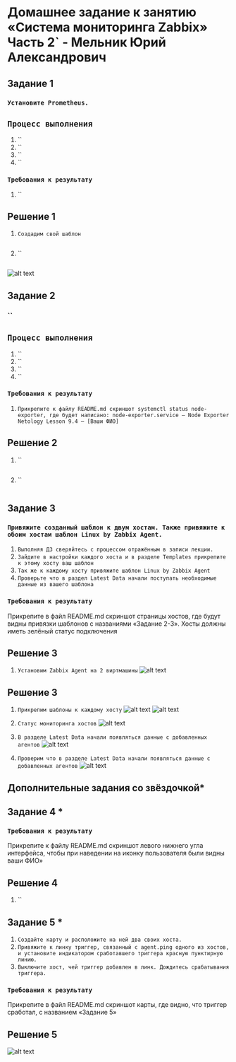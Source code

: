# Домашнее задание к занятию «Система мониторинга Zabbix» Часть 2` - Мельник Юрий Александрович


## Задание 1

### `Установите Prometheus.`
## `Процесс выполнения`

1. ``
2. ``
3. ``
4. ``

### `Требования к результату`

1. ``



## Решение 1
1. `Создадим свой шаблон`
 
 ```
 
 ```

2. ``

 ```

 ```


 
 
![alt text](https://github.com/ysatii/gitlab-hw/blob/zabbix2/img1/image1.jpg)

 
## Задание 2

### ``
## `Процесс выполнения`

1. ``
2. ``
3. ``
4. ``


### `Требования к результату`

1. `Прикрепите к файлу README.md скриншот systemctl status node-exporter, где будет написано: node-exporter.service — Node Exporter Netology Lesson 9.4 — [Ваши ФИО]`

## Решение 2
1. ``
 
 ```
 
 ```

2. ``

 ```

 ```
 

## Задание 3

### `Привяжите созданный шаблон к двум хостам. Также привяжите к обоим хостам шаблон Linux by Zabbix Agent.`


1. `Выполняя ДЗ сверяйтесь с процессом отражённым в записи лекции.`
2. `Зайдите в настройки каждого хоста и в разделе Templates прикрепите к этому хосту ваш шаблон`
3. `Так же к каждому хосту привяжите шаблон Linux by Zabbix Agent`
4. `Проверьте что в раздел Latest Data начали поступать необходимые данные из вашего шаблона`
### `Требования к результату`
 Прикрепите в файл README.md скриншот страницы хостов, где будут видны привязки шаблонов с названиями «Задание 2-3». Хосты должны иметь зелёный статус подключения
## Решение 3
 
1. `Установим Zabbix Agent на 2 виртмашины`
![alt text](https://github.com/ysatii/gitlab-hw/blob/zabbix2/img1/image2.jpg)



## Решение 3

1. `Прикрепим шаблоны к каждому хосту`
![alt text](https://github.com/ysatii/gitlab-hw/blob/zabbix2/img1/image3.jpg)
![alt text](https://github.com/ysatii/gitlab-hw/blob/zabbix2/img1/image3_1.jpg)

2. `Статус мониторинга хостов`
![alt text](https://github.com/ysatii/gitlab-hw/blob/zabbix2/img1/image3_2.jpg)

3. `В разделе Latest Data начали появляться данные с добавленных агентов`
![alt text](https://github.com/ysatii/gitlab-hw/blob/zabbix2/img1/image3_3.jpg)



4. `Проверим что в разделе Latest Data начали появляться данные с добавленных агентов`
![alt text](https://github.com/ysatii/gitlab-hw/blob/zabbix2/img1/image2_2.jpg)


## Дополнительные задания со звёздочкой*
## Задание 4 *





### `Требования к результату`
  Прикрепите к файлу README.md скриншот левого нижнего угла интерфейса, чтобы при наведении на иконку пользователя были видны ваши ФИО»


## Решение 4

 
1. `` 




## Задание 5 *
1. `Создайте карту и расположите на ней два своих хоста.`
2. `Привяжите к линку триггер, связанный с agent.ping одного из хостов, и установите индикатором сработавшего триггера красную пунктирную линию.`
3. `Выключите хост, чей триггер добавлен в линк. Дождитесь срабатывания триггера.`

### `Требования к результату`
 Прикрепите в файл README.md скриншот карты, где видно, что триггер сработал, с названием «Задание 5»

## Решение 5
 
![alt text](https://github.com/ysatii/gitlab-hw/blob/zabbix2/img1/image5.jpg)

 
 

